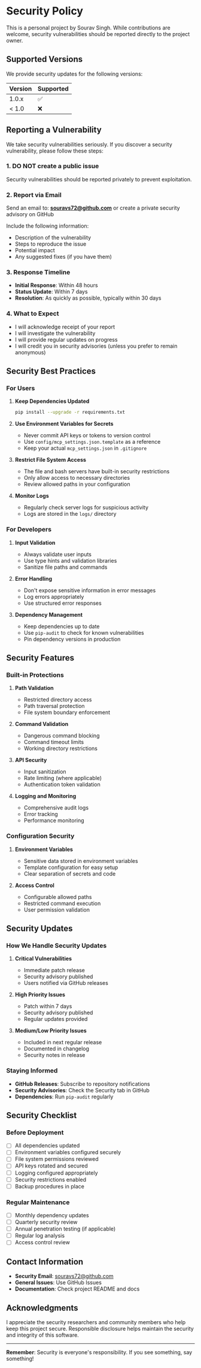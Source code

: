 # Security Policy

This is a personal project by Sourav Singh. While contributions are welcome, security vulnerabilities should be reported directly to the project owner.

## Supported Versions

We provide security updates for the following versions:

| Version | Supported          |
| ------- | ------------------ |
| 1.0.x   | :white_check_mark: |
| < 1.0   | :x:                |

## Reporting a Vulnerability

We take security vulnerabilities seriously. If you discover a security vulnerability, please follow these steps:

### 1. **DO NOT** create a public issue

Security vulnerabilities should be reported privately to prevent exploitation.

### 2. Report via Email

Send an email to: **souravs72@github.com** or create a private security advisory on GitHub

Include the following information:

- Description of the vulnerability
- Steps to reproduce the issue
- Potential impact
- Any suggested fixes (if you have them)

### 3. Response Timeline

- **Initial Response**: Within 48 hours
- **Status Update**: Within 7 days
- **Resolution**: As quickly as possible, typically within 30 days

### 4. What to Expect

- I will acknowledge receipt of your report
- I will investigate the vulnerability
- I will provide regular updates on progress
- I will credit you in security advisories (unless you prefer to remain anonymous)

## Security Best Practices

### For Users

1. **Keep Dependencies Updated**

   ```bash
   pip install --upgrade -r requirements.txt
   ```

2. **Use Environment Variables for Secrets**

   - Never commit API keys or tokens to version control
   - Use `config/mcp_settings.json.template` as a reference
   - Keep your actual `mcp_settings.json` in `.gitignore`

3. **Restrict File System Access**

   - The file and bash servers have built-in security restrictions
   - Only allow access to necessary directories
   - Review allowed paths in your configuration

4. **Monitor Logs**
   - Regularly check server logs for suspicious activity
   - Logs are stored in the `logs/` directory

### For Developers

1. **Input Validation**

   - Always validate user inputs
   - Use type hints and validation libraries
   - Sanitize file paths and commands

2. **Error Handling**

   - Don't expose sensitive information in error messages
   - Log errors appropriately
   - Use structured error responses

3. **Dependency Management**
   - Keep dependencies up to date
   - Use `pip-audit` to check for known vulnerabilities
   - Pin dependency versions in production

## Security Features

### Built-in Protections

1. **Path Validation**

   - Restricted directory access
   - Path traversal protection
   - File system boundary enforcement

2. **Command Validation**

   - Dangerous command blocking
   - Command timeout limits
   - Working directory restrictions

3. **API Security**

   - Input sanitization
   - Rate limiting (where applicable)
   - Authentication token validation

4. **Logging and Monitoring**
   - Comprehensive audit logs
   - Error tracking
   - Performance monitoring

### Configuration Security

1. **Environment Variables**

   - Sensitive data stored in environment variables
   - Template configuration for easy setup
   - Clear separation of secrets and code

2. **Access Control**
   - Configurable allowed paths
   - Restricted command execution
   - User permission validation

## Security Updates

### How We Handle Security Updates

1. **Critical Vulnerabilities**

   - Immediate patch release
   - Security advisory published
   - Users notified via GitHub releases

2. **High Priority Issues**

   - Patch within 7 days
   - Security advisory published
   - Regular updates provided

3. **Medium/Low Priority Issues**
   - Included in next regular release
   - Documented in changelog
   - Security notes in release

### Staying Informed

- **GitHub Releases**: Subscribe to repository notifications
- **Security Advisories**: Check the Security tab in GitHub
- **Dependencies**: Run `pip-audit` regularly

## Security Checklist

### Before Deployment

- [ ] All dependencies updated
- [ ] Environment variables configured securely
- [ ] File system permissions reviewed
- [ ] API keys rotated and secured
- [ ] Logging configured appropriately
- [ ] Security restrictions enabled
- [ ] Backup procedures in place

### Regular Maintenance

- [ ] Monthly dependency updates
- [ ] Quarterly security review
- [ ] Annual penetration testing (if applicable)
- [ ] Regular log analysis
- [ ] Access control review

## Contact Information

- **Security Email**: souravs72@github.com
- **General Issues**: Use GitHub Issues
- **Documentation**: Check project README and docs

## Acknowledgments

I appreciate the security researchers and community members who help keep this project secure. Responsible disclosure helps maintain the security and integrity of this software.

---

**Remember**: Security is everyone's responsibility. If you see something, say something!
